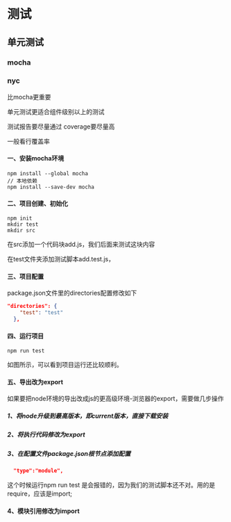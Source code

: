 # 测试



## 单元测试

### mocha
### nyc
比mocha更重要

单元测试更适合组件级别以上的测试

测试报告要尽量通过
coverage要尽量高

一般看行覆盖率

#### 一、安装mocha环境
```node
npm install --global mocha
// 本地依赖
npm install --save-dev mocha
```
#### 二、项目创建、初始化
```node
npm init 
mkdir test
mkdir src
```
在src添加一个代码块add.js，我们后面来测试这块内容



在test文件夹添加测试脚本add.test.js，



#### 三、项目配置
package.json文件里的directories配置修改如下
```json
"directories": {
    "test": "test"
  },
```
#### 四、运行项目
```node
npm run test
```
如图所示，可以看到项目运行还比较顺利。

#### 五、导出改为export
如果要把node环境的导出改成js的更高级环境-浏览器的export，需要做几步操作
##### 1、将node升级到最高版本，即current版本，直接下载安装

##### 2、将执行代码修改为export


##### 3、在配置文件package.json根节点添加配置
```json
  "type":"module",
```
这个时候运行npm run test 是会报错的，因为我们的测试脚本还不对。用的是require，应该是import;

#### 4、模块引用修改为import
